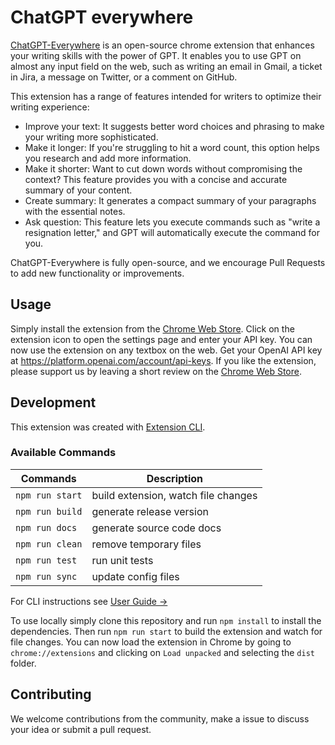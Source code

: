 # ChatGPT everywhere

[ChatGPT-Everywhere](https://chrome.google.com/webstore/detail/chatgpt-everywhere/kebfhgodkejbfelbbcekkamfpcichken) is an open-source chrome extension that enhances your writing skills with the power of GPT. It enables you to use GPT on almost any input field on the web, such as writing an email in Gmail, a ticket in Jira, a message on Twitter, or a comment on GitHub.

This extension has a range of features intended for writers to optimize their writing experience:
- Improve your text:  It suggests better word choices and phrasing to make your writing more sophisticated.
- Make it longer: If you're struggling to hit a word count, this option helps you research and add more information.
- Make it shorter: Want to cut down words without compromising the context? This feature provides you with a concise and accurate summary of your content.
- Create summary: It generates a compact summary of your paragraphs with the essential notes.
- Ask question: This feature lets you execute commands such as "write a resignation letter," and GPT will automatically execute the command for you.

ChatGPT-Everywhere is fully open-source, and we encourage Pull Requests to add new functionality or improvements. 

## Usage

Simply install the extension from the [Chrome Web Store](https://chrome.google.com/webstore/detail/chatgpt-everywhere/kebfhgodkejbfelbbcekkamfpcichken). Click on the extension icon to open the settings page and enter your API key. You can now use the extension on any textbox on the web.
Get your OpenAI API key at https://platform.openai.com/account/api-keys. If you like the extension, please support us by leaving a short review on the [Chrome Web Store](https://chrome.google.com/webstore/detail/chatgpt-everywhere/kebfhgodkejbfelbbcekkamfpcichken).

## Development 

This extension was created with [Extension CLI](https://oss.mobilefirst.me/extension-cli/).

### Available Commands

| Commands | Description |
| --- | --- |
| `npm run start` | build extension, watch file changes |
| `npm run build` | generate release version |
| `npm run docs` | generate source code docs |
| `npm run clean` | remove temporary files |
| `npm run test` | run unit tests |
| `npm run sync` | update config files |

For CLI instructions see [User Guide &rarr;](https://oss.mobilefirst.me/extension-cli/)

To use locally simply clone this repository and run `npm install` to install the dependencies. Then run `npm run start` to build the extension and watch for file changes. You can now load the extension in Chrome by going to `chrome://extensions` and clicking on `Load unpacked` and selecting the `dist` folder.

## Contributing

We welcome contributions from the community, make a issue to discuss your idea or submit a pull request.
